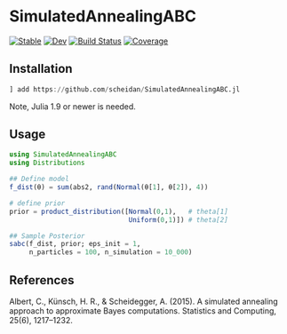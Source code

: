 # SimulatedAnnealingABC

[![Stable](https://img.shields.io/badge/docs-stable-blue.svg)](https://scheidan.github.io/SimulatedAnnealingABC.jl/stable/)
[![Dev](https://img.shields.io/badge/docs-dev-blue.svg)](https://scheidan.github.io/SimulatedAnnealingABC.jl/dev/)
[![Build Status](https://github.com/scheidan/SimulatedAnnealingABC.jl/actions/workflows/CI.yml/badge.svg?branch=main)](https://github.com/scheidan/SimulatedAnnealingABC.jl/actions/workflows/CI.yml?query=branch%3Amain)
[![Coverage](https://codecov.io/gh/scheidan/SimulatedAnnealingABC.jl/branch/main/graph/badge.svg)](https://codecov.io/gh/scheidan/SimulatedAnnealingABC.jl)


## Installation

```Julia
] add https://github.com/scheidan/SimulatedAnnealingABC.jl
```
Note, Julia 1.9 or newer is needed.

## Usage

```Julia
using SimulatedAnnealingABC
using Distributions

## Define model
f_dist(θ) = sum(abs2, rand(Normal(θ[1], θ[2]), 4))

# define prior
prior = product_distribution([Normal(0,1),   # theta[1]
                              Uniform(0,1)]) # theta[2]

## Sample Posterior
sabc(f_dist, prior; eps_init = 1,
     n_particles = 100, n_simulation = 10_000)
```

## References

Albert, C., Künsch, H. R., & Scheidegger, A. (2015). A simulated annealing approach to approximate Bayes computations. Statistics and Computing, 25(6), 1217–1232.
